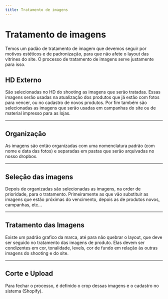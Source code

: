 ```yaml
---
title: Tratamento de imagens
---
```


# Tratamento de imagens
Temos um padão de tratamento de imagem que devemos seguir por motivos estéticos e de padronização, para que não afete o layout das vitrines do site. O processo de tratamento de imagens serve justamente para isso.

## HD Externo
São selecionadas no HD do shooting as imagens que serão tratadas. Essas imagens serão usadas na atualização dos produtos que já estão com fotos para vencer, ou no cadastro de novos produtos. Por fim também são selecionadas as imagens que serão usadas em campanhas do site ou de material impresso para as lojas.

___
## Organização
As imagens são então organizadas com uma nomenclatura padrão (com nome e data das fotos) e separadas em pastas que serão arquivadas no nosso dropbox.


___
## Seleção das imagens
Depois de organizadas são selecionadas as imagens, na order de prioridade, para o tratamento. Primeiramente as que vão substituir as imagens que estão próximas do vencimento, depois as de produtos novos, campanhas, etc...


___
## Tratamento das Imagens
Existe um padrão grafico da marca, até para não quebrar o layout, que deve ser seguido no tratamento das imagens de produto. Elas devem ser condizentes em cor, tonalidade, levels, cor de fundo em relação às outras imagens do shooting e do site.

___
## Corte e Upload
Para fechar o processo, é definido o crop dessas imagens e o cadastro no sistema (Shopify).
